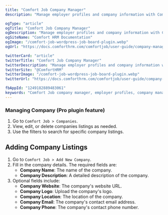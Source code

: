 ```yaml
---
title: "Comfort Job Company Manager"
description: "Manage employer profiles and company information with Comfort Job Company Manager. Complete guide to company listings, employer accounts, verification, and business directory setup."

ogType: "article"
ogTitle: "Comfort Job Company Manager"
ogDescription: "Manage employer profiles and company information with Comfort Job Company Manager. Complete guide to company listings, employer accounts, verification, and business directory setup."
ogSiteName: "Comfort HRM Documentation"
ogImage: "/comfort-job-wordpress-job-board-plugin.webp"
ogUrl: "https://docs.comforthrm.com/comfortjob/user-guide/company-manager"

twitterCard: "article"
twitterTitle: "Comfort Job Company Manager"
twitterDescription: "Manage employer profiles and company information with Comfort Job Company Manager. Complete guide to company listings, employer accounts, verification, and business directory setup."
twitterSite: "@ComfortHRM"
twitterImage: "/comfort-job-wordpress-job-board-plugin.webp"
twitterUrl: "https://docs.comforthrm.com/comfortjob/user-guide/company-manager"

fbAppId: "1249182889483061"
keywords: "Comfort Job company manager, employer profiles, company management, employer accounts, company listings, employer dashboard, company profiles, business directory, employer verification, company settings"
---
```


### Managing Company (Pro plugin feature)

1. Go to `Comfort Job > Companies`.
2. View, edit, or delete companies listings as needed.
3. Use the filters to search for specific company listings.

## Adding Company Listings

1. Go to `Comfort Job > Add New Company`.
2. Fill in the company details. The required fields are:
   - **Company Name**: The name of the company.
   - **Company Description**: A detailed description of the company.
3. Optional fields include:
   - **Company Website**: The company's website URL.
   - **Company Logo**: Upload the company's logo.
   - **Company Location**: The location of the company.
   - **Company Email**: The company's contact email address.
   - **Company Phone**: The company's contact phone number.


